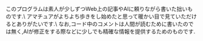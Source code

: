このプログラムは素人が少しずつWeb上の記事やAIに頼りながら書いた拙いものです.\\
アマチュアがよちよち歩きをし始めたと思って暖かい目で見ていただけるとありがたいです.\\
なお,コード中のコメントは人間が読むために書いたのでは無く,AIが修正をする際などに少しでも精確な情報を提供するためのものです.
